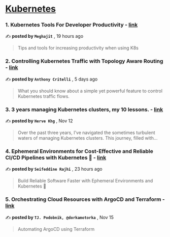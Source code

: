 
<h1><a href=https://medium.com/tag/kubernetes/recommended target="_blank" rel="noopener noreferrer">Kubernetes</a></h1>
<h3>1. Kubernetes Tools For Developer Productivity - <a href=https://medium.com/@megh319/kubernetes-tools-for-developer-productivity-88216662e4cd?source=tag_recommended_feed---------0-84----------kubernetes----------660e4dcb_5340_4bc1_90a0_6c4a313e8b69------- target="_blank" rel="noopener noreferrer">link</a></h3>

✍️ **posted by `Meghajit`** <date> , 19 hours ago</date>

<blockquote>Tips and tools for increasing productivity when using K8s</blockquote>

<h3>2. Controlling Kubernetes Traffic with Topology Aware Routing - <a href=https://medium.com/itnext/controlling-kubernetes-traffic-with-topology-aware-routing-9b1d51a43bd7?source=tag_recommended_feed---------1-107----------kubernetes----------660e4dcb_5340_4bc1_90a0_6c4a313e8b69------- target="_blank" rel="noopener noreferrer">link</a></h3>

✍️ **posted by `Anthony Critelli`** <date> , 5 days ago</date>

<blockquote>What you should know about a simple yet powerful feature to control Kubernetes traffic flows.</blockquote>

<h3>3. 3 years managing Kubernetes clusters, my 10 lessons. - <a href=https://medium.com/@hervekhg/3-years-managing-kubernetes-clusters-my-10-lessons-b565a5509f0e?source=tag_recommended_feed---------2-85----------kubernetes----------660e4dcb_5340_4bc1_90a0_6c4a313e8b69------- target="_blank" rel="noopener noreferrer">link</a></h3>

✍️ **posted by `Herve Khg`** <date> , Nov 12</date>

<blockquote>Over the past three years, I’ve navigated the sometimes turbulent waters of managing Kubernetes clusters. This journey, filled with…</blockquote>

<h3>4. Ephemeral Environments for Cost-Effective and Reliable CI/CD Pipelines with Kubernetes 🐳 - <a href=https://medium.com/@seifeddinerajhi/ephemeral-environments-for-cost-effective-and-reliable-ci-cd-pipelines-with-kubernetes-d6a3ee797a94?source=tag_recommended_feed---------3-84----------kubernetes----------660e4dcb_5340_4bc1_90a0_6c4a313e8b69------- target="_blank" rel="noopener noreferrer">link</a></h3>

✍️ **posted by `Seifeddine Rajhi`** <date> , 23 hours ago</date>

<blockquote>Build Reliable Software Faster with Ephemeral Environments and Kubernetes 🐋</blockquote>

<h3>5. Orchestrating Cloud Resources with ArgoCD and Terraform - <a href=https://medium.com/gitconnected/orchestrating-cloud-resources-with-argocd-and-terraform-0e8a16ee24c7?source=tag_recommended_feed---------4-107----------kubernetes----------660e4dcb_5340_4bc1_90a0_6c4a313e8b69------- target="_blank" rel="noopener noreferrer">link</a></h3>

✍️ **posted by `TJ. Podobnik, @dorkamotorka`** <date> , Nov 15</date>

<blockquote>Automating ArgoCD using Terraform</blockquote>

